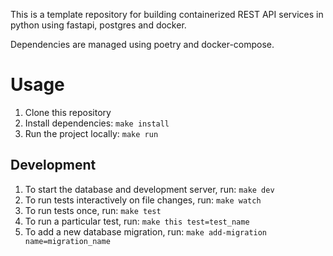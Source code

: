 This is a template repository for building containerized REST API services in python using fastapi, postgres and docker.

Dependencies are managed using poetry and docker-compose.

# Usage
1. Clone this repository
2. Install dependencies: `make install`
3. Run the project locally: `make run`
## Development
1. To start the database and development server, run: `make dev`
2. To run tests interactively on file changes, run: `make watch`
3. To run tests once, run: `make test`
4. To run a particular test, run: `make this test=test_name`
5. To add a new database migration, run: `make add-migration name=migration_name`